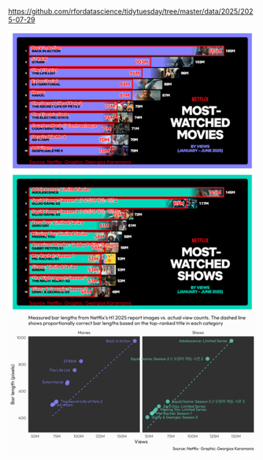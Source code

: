 https://github.com/rfordatascience/tidytuesday/tree/master/data/2025/2025-07-29

![](plots/netflix_2025-1.png)
![](plots/netflix_2025-2.png)
![](plots/netflix_2025-3.png)

